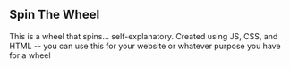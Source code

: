 Spin The Wheel 
------------------
This is a wheel that spins... self-explanatory. 
Created using JS, CSS, and HTML -- you can use this for your website or whatever purpose you have for a wheel 

